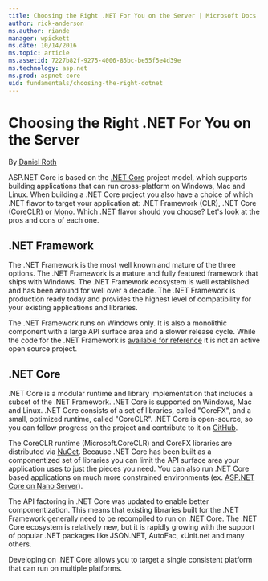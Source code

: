 ```yaml
---
title: Choosing the Right .NET For You on the Server | Microsoft Docs
author: rick-anderson
ms.author: riande
manager: wpickett
ms.date: 10/14/2016
ms.topic: article
ms.assetid: 7227b82f-9275-4006-85bc-be55f5e4d39e
ms.technology: asp.net
ms.prod: aspnet-core
uid: fundamentals/choosing-the-right-dotnet
---
```

# Choosing the Right .NET For You on the Server

By [Daniel Roth](https://github.com/danroth27)

ASP.NET Core is based on the [.NET Core](https://microsoft.com/net/core) project model, which supports building applications that can run cross-platform on Windows, Mac and Linux. When building a .NET Core project you also have a choice of which .NET flavor to target your application at: .NET Framework (CLR), .NET Core (CoreCLR) or [Mono](http://mono-project.com). Which .NET flavor should you choose? Let's look at the pros and cons of each one.

## .NET Framework

The .NET Framework is the most well known and mature of the three options. The .NET Framework is a mature and fully featured framework that ships with Windows. The .NET Framework ecosystem is well established and has been around for well over a decade. The .NET Framework is production ready today and provides the highest level of compatibility for your existing applications and libraries.

The .NET Framework runs on Windows only. It is also a monolithic component with a large API surface area and a slower release cycle. While the code for the .NET Framework is [available for reference](http://referencesource.microsoft.com/) it is not an active open source project.

## .NET Core

.NET Core is a modular runtime and library implementation that includes a subset of the .NET Framework. .NET Core is supported on Windows, Mac and Linux. .NET Core consists of a set of libraries, called "CoreFX", and a small, optimized runtime, called "CoreCLR". .NET Core is open-source, so you can follow progress on the project and contribute to it on [GitHub](https://github.com/dotnet).

The CoreCLR runtime (Microsoft.CoreCLR) and CoreFX libraries are distributed via [NuGet](https://nuget.org). Because .NET Core has been built as a componentized set of libraries you can limit the API surface area your application uses to just the pieces you need. You can also run .NET Core based applications on much more constrained environments (ex. [ASP.NET Core on Nano Server](../tutorials/nano-server.md)).

The API factoring in .NET Core was updated to enable better componentization. This means that existing libraries built for the .NET Framework generally need to be recompiled to run on .NET Core. The .NET Core ecosystem is relatively new, but it is rapidly growing with the support of popular .NET packages like JSON.NET, AutoFac, xUnit.net and many others.

Developing on .NET Core allows you to target a single consistent platform that can run on multiple platforms.
